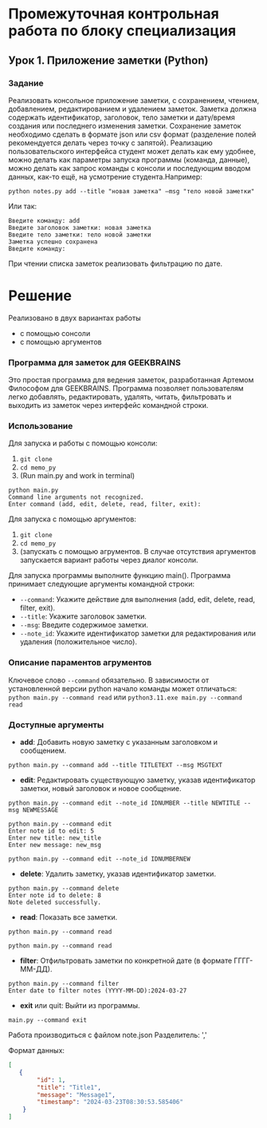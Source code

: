 # Промежуточная контрольная работа по блоку специализация
## Урок 1. Приложение заметки (Python)

### Задание
Реализовать консольное приложение заметки, с сохранением, чтением,
добавлением, редактированием и удалением заметок. Заметка должна
содержать идентификатор, заголовок, тело заметки и дату/время создания или
последнего изменения заметки. Сохранение заметок необходимо сделать в
формате json или csv формат (разделение полей рекомендуется делать через
точку с запятой). Реализацию пользовательского интерфейса студент может
делать как ему удобнее, можно делать как параметры запуска программы
(команда, данные), можно делать как запрос команды с консоли и
последующим вводом данных, как-то ещё, на усмотрение студента.Например:
```
python notes.py add --title "новая заметка" –msg "тело новой заметки"
```
Или так:
```
Введите команду: add
Введите заголовок заметки: новая заметка
Введите тело заметки: тело новой заметки
Заметка успешно сохранена
Введите команду:
```
При чтении списка заметок реализовать фильтрацию по дате.


# Решение

Реализовано в двух вариантах работы 
* с помощью сонсоли 
* с помощью аргументов


### Программа для заметок для GEEKBRAINS

Это простая программа для ведения заметок, разработанная Артемом Философом для GEEKBRAINS. Программа позволяет пользователям легко добавлять, редактировать, удалять, читать, фильтровать и выходить из заметок через интерфейс командной строки.

### Использование
Для запуска и работы с помощью консоли:
1. `git clone`
2. `cd memo_py`
3. (Run main.py and work in terminal)
```commandline
python main.py               
Command line arguments not recognized.
Enter command (add, edit, delete, read, filter, exit):

```

Для запуска с помощью аргументов:
1. `git clone`
2. `cd memo_py`
3. (запускать с помощью агрументов.
   В случае отсутствия аргументов запускается вариант работы через диалог консоли.
   
Для запуска программы выполните функцию main(). Программа принимает следующие аргументы командной строки:

- `--command`: Укажите действие для выполнения (add, edit, delete, read, filter, exit).
- `--title`: Укажите заголовок заметки.
- `--msg`: Введите содержимое заметки.
- `--note_id`: Укажите идентификатор заметки для редактирования или удаления (положительное число).

### Описание параментов агрументов 
Ключевое слово `--command` обязательно.
В зависимости от установленной версии python начало команды может отличаться:
`python main.py --command read` или `python3.11.exe main.py --command read`

### Доступные аргументы
- **add**: Добавить новую заметку с указанным заголовком и сообщением.
```commandline
python main.py --command add --title TITLETEXT --msg MSGTEXT
```
- **edit**: Редактировать существующую заметку, указав идентификатор заметки, новый заголовок и новое сообщение.
```commandline
python main.py --command edit --note_id IDNUMBER --title NEWTITLE --msg NEWMESSAGE
```
```commandline
python main.py --command edit
Enter note id to edit: 5
Enter new title: new_title
Enter new message: new_msg

```
```commandline
python main.py --command edit --note_id IDNUMBERNEW 
```
- **delete**: Удалить заметку, указав идентификатор заметки.
```commandline
python main.py --command delete 
Enter note id to delete: 8
Note deleted successfully.
```
- **read**: Показать все заметки.
```commandline
python main.py --command read  
```
```commandline
python main.py --command read
```
- **filter**: Отфильтровать заметки по конкретной дате (в формате ГГГГ-ММ-ДД).
```commandline
python main.py --command filter
Enter date to filter notes (YYYY-MM-DD):2024-03-27 
```
- **exit** или quit: Выйти из программы.
```commandline
main.py --command exit
```

Работа производиться с файлом note.json
Разделитель: ','

Формат данных:

```json
[   
   {
        "id": 1,
        "title": "Title1",
        "message": "Message1",
        "timestamp": "2024-03-23T08:30:53.585406"
    }
]
```
